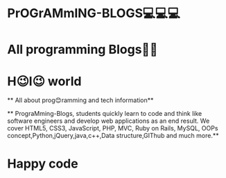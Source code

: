 # PrOGrAMmING-BLOGS💻💻💻

# All programming Blogs📖📖

# H😉l😉 world
** All about prog😊ramming and tech information**

** PrograMming-Blogs, students quickly learn to code and think like software engineers and develop web applications as an end result. We cover HTML5, CSS3, JavaScript, PHP, MVC, Ruby on Rails, MySQL, OOPs concept,Python,jQuery,java,c++,Data structure,GIThub and much more.**


# Happy code 
